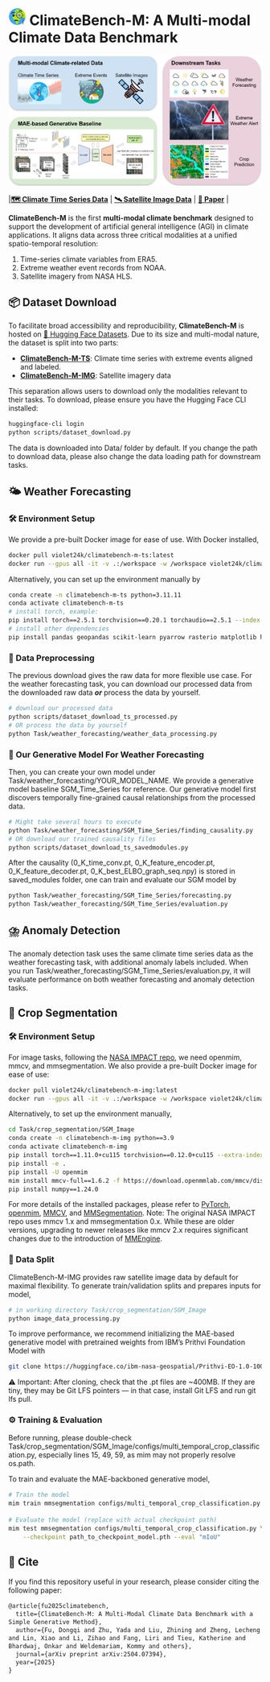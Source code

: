 # <img src="assets/emoji.png" alt="emoji" width="35"> ClimateBench-M: A Multi-modal Climate Data Benchmark 

<img src="assets\climatebench-m-overview.png">

|[**🗺️ Climate Time Series Data**](https://huggingface.co/datasets/Violet24K/ClimateBench-M-TS) | [**🛰️ Satellite Image Data**](https://huggingface.co/datasets/Violet24K/ClimateBench-M-IMG) | [**📖 Paper**](https://arxiv.org/abs/2504.07394) |

**ClimateBench-M** is the first **multi-modal climate benchmark** designed to support the development of artificial general intelligence (AGI) in climate applications. It aligns data across three critical modalities at a unified spatio-temporal resolution:

1. Time-series climate variables from ERA5.
2. Extreme weather event records from NOAA.
3. Satellite imagery from NASA HLS.



## 📦 Dataset Download
To facilitate broad accessibility and reproducibility, **ClimateBench-M** is hosted on [🤗 Hugging Face Datasets](https://huggingface.co/docs/datasets/index). Due to its size and multi-modal nature, the dataset is split into two parts:

- [**ClimateBench-M-TS**](https://huggingface.co/datasets/Violet24K/ClimateBench-M-TS): Climate time series with extreme events aligned and labeled.
- [**ClimateBench-M-IMG**](https://huggingface.co/datasets/Violet24K/ClimateBench-M-IMG): Satellite imagery data

This separation allows users to download only the modalities relevant to their tasks. To download, please ensure you have the Hugging Face CLI installed:

```sh
huggingface-cli login
python scripts/dataset_download.py
```

The data is downloaded into Data/ folder by default. If you change the path to download data, please also change the data loading path for downstream tasks.


## 🌤️ Weather Forecasting
### 🛠 Environment Setup
We provide a pre-built Docker image for ease of use. With Docker installed,
```sh
docker pull violet24k/climatebench-m-ts:latest
docker run --gpus all -it -v .:/workspace -w /workspace violet24k/climatebench-m-ts:latest bash
```
Alternatively, you can set up the environment manually by
```sh
conda create -n climatebench-m-ts python=3.11.11
conda activate climatebench-m-ts
# install torch, example:
pip install torch==2.5.1 torchvision==0.20.1 torchaudio==2.5.1 --index-url https://download.pytorch.org/whl/cu121
# install other dependencies
pip install pandas geopandas scikit-learn pyarrow rasterio matplotlib huggingface_hub
```

### 🧹 Data Preprocessing
The previous download gives the raw data for more flexible use case. For the weather forecasting task, you can download our processed data from the downloaded raw data ***or*** process the data by yourself.
```sh
# download our processed data
python scripts/dataset_download_ts_processed.py
# OR process the data by yourself
python Task/weather_forecasting/weather_data_processing.py
```

### 🔮 Our Generative Model For Weather Forecasting
Then, you can create your own model under Task/weather_forecasting/YOUR_MODEL_NAME. We provide a generative model baseline SGM_Time_Series for reference. Our generative model first discovers temporally fine-grained causal relationships from the processed data.
```sh
# Might take several hours to execute
python Task/weather_forecasting/SGM_Time_Series/finding_causality.py
# OR download our trained causality files
python scripts/dataset_download_ts_savedmodules.py
```
After the causality (0_K_time_conv.pt, 0_K_feature_encoder.pt, 0_K_feature_decoder.pt, 0_K_best_ELBO_graph_seq.npy) is stored in saved_modules folder, one can train and evaluate our SGM model by
```sh
python Task/weather_forecasting/SGM_Time_Series/forecasting.py
python Task/weather_forecasting/SGM_Time_Series/evaluation.py
```

## ⛈️ Anomaly Detection
The anomaly detection task uses the same climate time series data as the weather forecasting task, with additional anomaly labels included. When you run Task/weather_forecasting/SGM_Time_Series/evaluation.py, it will evaluate performance on both weather forecasting and anomaly detection tasks.


## 🌾 Crop Segmentation
### 🛠 Environment Setup
For image tasks, following the [NASA IMPACT repo](https://github.com/NASA-IMPACT/hls-foundation-os/), we need openmim, mmcv, and mmsegmentation.
We also provide a pre-built Docker image for ease of use:
```sh
docker pull violet24k/climatebench-m-img:latest
docker run --gpus all -it -v .:/workspace -w /workspace violet24k/climatebench-m-img:latest bash
```
Alternatively, to set up the environment manually,
```sh
cd Task/crop_segmentation/SGM_Image
conda create -n climatebench-m-img python==3.9
conda activate climatebench-m-img
pip install torch==1.11.0+cu115 torchvision==0.12.0+cu115 --extra-index-url https://download.pytorch.org/whl/cu115
pip install -e .
pip install -U openmim
mim install mmcv-full==1.6.2 -f https://download.openmmlab.com/mmcv/dist/cu115/torch1.11.0/index.html
pip install numpy==1.24.0
```
For more details of the installed packages, please refer to [PyTorch](https://pytorch.org/get-started/locally/), [openmim](https://openmim.readthedocs.io/en/latest/installation.html), [MMCV](https://mmcv.readthedocs.io/en/latest/get_started/installation.html), and [MMSegmentation](https://mmsegmentation.readthedocs.io/en/latest/). Note: The original NASA IMPACT repo uses mmcv 1.x and mmsegmentation 0.x. While these are older versions, upgrading to newer releases like mmcv 2.x requires significant changes due to the introduction of [MMEngine](https://mmengine.readthedocs.io/en/latest/).

### 📂 Data Split
ClimateBench-M-IMG provides raw satellite image data by default for maximal flexibility. To generate train/validation splits and prepares inputs for model,
```sh
# in working directory Task/crop_segmentation/SGM_Image
python image_data_processing.py
```
To improve performance, we recommend initializing the MAE-based generative model with pretrained weights from IBM’s Prithvi Foundation Model with
```sh
git clone https://huggingface.co/ibm-nasa-geospatial/Prithvi-EO-1.0-100M
```
⚠️ Important: After cloning, check that the .pt files are ~400MB. If they are tiny, they may be Git LFS pointers — in that case, install Git LFS and run git lfs pull.


### ⚙️ Training & Evaluation
Before running, please double-check Task/crop_segmentation/SGM_Image/configs/multi_temporal_crop_classification.py, especially lines 15, 49, 59, as mim may not properly resolve os.path.

To train and evaluate the MAE-backboned generative model,
```sh
# Train the model
mim train mmsegmentation configs/multi_temporal_crop_classification.py

# Evaluate the model (replace with actual checkpoint path)
mim test mmsegmentation configs/multi_temporal_crop_classification.py \
    --checkpoint path_to_checkpoint_model.pth --eval "mIoU"
```

## 📖 Cite
If you find this repository useful in your research, please consider citing the following paper:
```
@article{fu2025climatebench,
  title={ClimateBench-M: A Multi-Modal Climate Data Benchmark with a Simple Generative Method},
  author={Fu, Dongqi and Zhu, Yada and Liu, Zhining and Zheng, Lecheng and Lin, Xiao and Li, Zihao and Fang, Liri and Tieu, Katherine and Bhardwaj, Onkar and Weldemariam, Kommy and others},
  journal={arXiv preprint arXiv:2504.07394},
  year={2025}
}
```